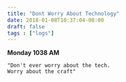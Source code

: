 ```yaml
---
title: "Dont Worry About Technology"
date: 2018-01-08T10:37:04-08:00
draft: false
tags : ["logs"]
---
```

**Monday 1038 AM**

```
"Don't ever worry about the tech.
Worry about the craft"
```
